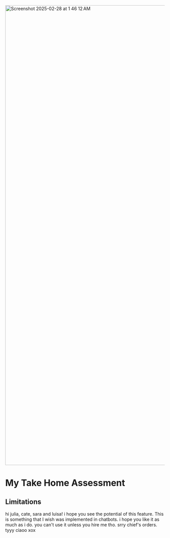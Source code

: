 <img width="1447" alt="Screenshot 2025-02-28 at 1 46 12 AM" src="https://github.com/user-attachments/assets/2972d79f-340d-40f4-859b-e821bd3faa45" />


# My Take Home Assessment 



## Limitations 



hi julia, cate, sara and luisa! 
i hope you see the potential of this feature. This is something that I wish was implemented in chatbots. i hope you like it as much as i do. 
you can't use it unless you hire me tho. srry chief's orders. tyyy ciaoo xox
